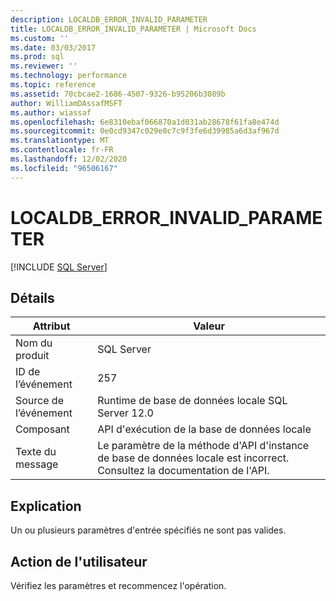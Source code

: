 ```yaml
---
description: LOCALDB_ERROR_INVALID_PARAMETER
title: LOCALDB_ERROR_INVALID_PARAMETER | Microsoft Docs
ms.custom: ''
ms.date: 03/03/2017
ms.prod: sql
ms.reviewer: ''
ms.technology: performance
ms.topic: reference
ms.assetid: 70cbcae2-1686-4507-9326-b95206b3089b
author: WilliamDAssafMSFT
ms.author: wiassaf
ms.openlocfilehash: 6e8310ebaf066870a1d031ab28678f61fa8e474d
ms.sourcegitcommit: 0e0cd9347c029e0c7c9f3fe6d39985a6d3af967d
ms.translationtype: MT
ms.contentlocale: fr-FR
ms.lasthandoff: 12/02/2020
ms.locfileid: "96506167"
---
```

# <a name="localdb_error_invalid_parameter"></a>LOCALDB_ERROR_INVALID_PARAMETER
 [!INCLUDE [SQL Server](../../includes/applies-to-version/sqlserver.md)]
    
## <a name="details"></a>Détails  
  
| Attribut | Valeur |
| --------- | ----- |
|Nom du produit|SQL Server|  
|ID de l’événement|257|  
|Source de l’événement|Runtime de base de données locale SQL Server 12.0|  
|Composant|API d'exécution de la base de données locale|  
|Texte du message|Le paramètre de la méthode d'API d'instance de base de données locale est incorrect. Consultez la documentation de l'API.|  
  
## <a name="explanation"></a>Explication  
 Un ou plusieurs paramètres d'entrée spécifiés ne sont pas valides.  
  
## <a name="user-action"></a>Action de l'utilisateur  
 Vérifiez les paramètres et recommencez l'opération.  
  
  
